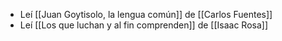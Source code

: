 - Leí [[Juan Goytisolo, la lengua común]] de [[Carlos Fuentes]]
- Leí [[Los que luchan y al fin comprenden]] de [[Isaac Rosa]]